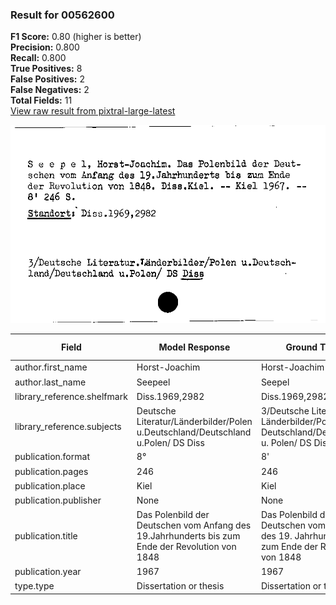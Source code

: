 ### Result for 00562600
**F1 Score:** 0.80 (higher is better)<br>**Precision:** 0.800<br>**Recall:** 0.800<br>**True Positives:** 8<br>**False Positives:** 2<br>**False Negatives:** 2<br>**Total Fields:** 11<br>[View raw result from pixtral-large-latest](https://github.com/RISE-UNIBAS/humanities_data_benchmark/blob/main/results/2025-09-02/T0159/request_T0159_00562600.json)

<img src="https://github.com/RISE-UNIBAS/humanities_data_benchmark/blob/main/benchmarks/zettelkatalog/images/00562600.jpg?raw=true" alt="00562600" width="600px">

| Field | Model Response | Ground Truth | Fuzzy Score | Match |
|-------|----------------|--------------|-------------|-------|
| author.first_name | Horst-Joachim | Horst-Joachim | 1.000 | ✅ |
| author.last_name | Seepeel | Seepel | 0.923 | ❌ |
| library_reference.shelfmark | Diss.1969,2982 | Diss.1969,2982 | 1.000 | ✅ |
| library_reference.subjects | Deutsche Literatur/Länderbilder/Polen u.Deutschland/Deutschland u.Polen/ DS Diss | 3/Deutsche Literatur. Länderbilder/Polen u. Deutschland/Deutschland u. Polen/ DS Diss | 0.958 | ✅ |
| publication.format | 8° | 8' | 0.500 | ❌ |
| publication.pages | 246 | 246 | 1.000 | ✅ |
| publication.place | Kiel | Kiel | 1.000 | ✅ |
| publication.publisher | None | None | 1.000 | ✅ |
| publication.title | Das Polenbild der Deutschen vom Anfang des 19.Jahrhunderts bis zum Ende der Revolution von 1848 | Das Polenbild der Deutschen vom Anfang des 19. Jahrhunderts bis zum Ende der Revolution von 1848 | 0.995 | ✅ |
| publication.year | 1967 | 1967 | 1.000 | ✅ |
| type.type | Dissertation or thesis | Dissertation or thesis | 1.000 | ✅ |
